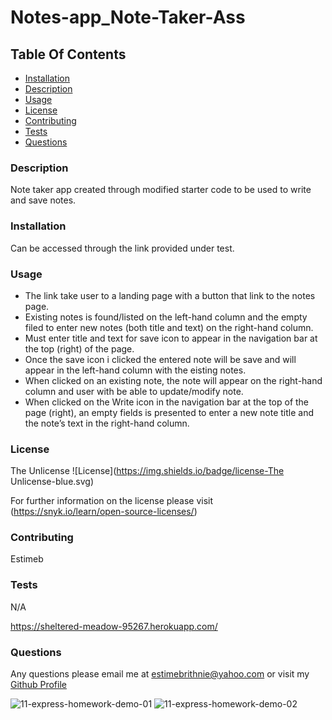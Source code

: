 # Notes-app_Note-Taker-Ass

## Table Of Contents
* [Installation](#installation)
* [Description](#description)
* [Usage](#usage)
* [License](#license)
* [Contributing](#contributing)
* [Tests](#tests)
* [Questions](#questions)

### Description 
 Note taker app created through modified starter code to be used to write and save notes.

### Installation 
 Can be accessed through the link provided under test.

### Usage 
* The link take user to a landing page with a button that link to the notes page.
* Existing notes is found/listed on the left-hand column and the empty filed to enter new notes (both title and text) on the right-hand column.
* Must enter title and text for save icon to appear in the navigation bar at the top (right) of the page.
* Once the save icon i clicked the entered note will be save and will appear in the left-hand column with the eisting notes.
* When clicked on an existing note, the note will appear on the right-hand column and user with be able to update/modify note.
* When clicked on the Write icon in the navigation bar at the top of the page (right), an empty fields is presented to enter a new note title and the note’s text in the right-hand column.

### License 
 The Unlicense 
![License](https://img.shields.io/badge/license-The Unlicense-blue.svg) 

For further information on the license please visit (https://snyk.io/learn/open-source-licenses/)

### Contributing 
 Estimeb 

### Tests 
 N/A

 https://sheltered-meadow-95267.herokuapp.com/

### Questions 
 Any questions please email me at estimebrithnie@yahoo.com 
 or visit my [Github Profile](https://github.com/Estimeb)
 
 
 ![11-express-homework-demo-01](https://user-images.githubusercontent.com/101056987/164604030-4a81d22c-d757-4348-bcb7-6909f99d9da7.png)
 ![11-express-homework-demo-02](https://user-images.githubusercontent.com/101056987/164603895-164a9076-8761-4e37-9995-fe0118a24e57.png)
